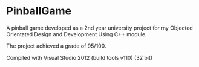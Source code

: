 # PinballGame
A pinball game developed as a 2nd year university project for my Objected Orientated Design and Development Using C++ module.

The project achieved a grade of 95/100.

Compiled with Visual Studio 2012 (build tools v110) (32 bit)
